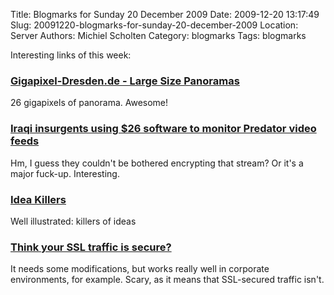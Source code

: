 Title: Blogmarks for Sunday 20 December 2009
Date: 2009-12-20 13:17:49
Slug: 20091220-blogmarks-for-sunday-20-december-2009
Location: Server
Authors: Michiel Scholten
Category: blogmarks
Tags: blogmarks

<p>Interesting links of this week:</p>
<h3><a href="http://www.dresden-26-gigapixels.com/dresden26GP">Gigapixel-Dresden.de - Large Size Panoramas</a></h3>
<p>26 gigapixels of panorama. Awesome!</p>
<h3><a href="http://www.engadget.com/2009/12/17/iraqi-insurgents-using-26-software-to-monitor-predator-video-fe/">Iraqi insurgents using $26 software to monitor Predator video feeds</a></h3>
<p>Hm, I guess they couldn't be bothered encrypting that stream? Or it's a major fuck-up. Interesting.</p>
<h3><a href="http://kingdomofstyle.typepad.co.uk/my_weblog/2009/11/idea-killers.html">Idea Killers</a></h3>
<p>Well illustrated: killers of ideas</p>
<h3><a href="http://directorblue.blogspot.com/2006/07/think-your-ssl-traffic-is-secure-if.html">Think your SSL traffic is secure?</a></h3>
<p>It needs some modifications, but works really well in corporate environments, for example. Scary, as it means that SSL-secured traffic isn't.</p>
